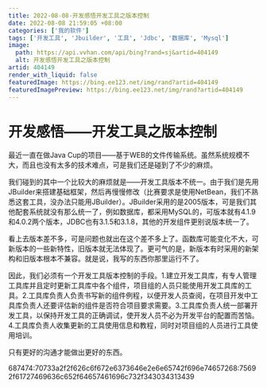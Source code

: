```yaml
---
title: 2022-08-08-开发感悟开发工具之版本控制
date: 2022-08-08 21:59:05 +08:00
categories: ['我的软件']
tags: ['开发工具', 'Jbuilder', '工具', 'Jdbc', '数据库', 'Mysql']
image:
  path: https://api.vvhan.com/api/bing?rand=sj&artid=404149
  alt: 开发感悟开发工具之版本控制
artid: 404149
render_with_liquid: false
featuredImage: https://bing.ee123.net/img/rand?artid=404149
featuredImagePreview: https://bing.ee123.net/img/rand?artid=404149
---
```


# 开发感悟——开发工具之版本控制

最近一直在做Java Cup的项目——基于WEB的文件传输系统。虽然系统规模不大，而且也没有太多的技术难点，可是我们还是碰到了不少的麻烦。
  
我们碰到的其中一个比较大的麻烦就是——开发工具版本不统一。由于我们是先用JBuilder来搭建基础框架，然后再慢慢修改（比赛要求是使用NetBean，我们不熟悉这套工具，没办法只能用JBuilder）。JBuilder采用的是2005版本，可是我们其他配套系统就没有那么统一了，例如数据库，都采用MySQL的，可版本就有4.1.9和4.0.2两个版本，JDBC也有3.1.5和3.1.8，其他的开发组件更别说版本统一了。
  
看上去版本差不多，可是问题也就出在这个差不多上了。函数库可能变化不大，可新版本的一些新特性，旧版本就无法体现了。更可气的是，新版本有时采用的新架构和旧版本根本不兼容。就是说，我写的东西你那里运行不了。
  
因此，我们必须有一个开发工具版本控制的手段。1.建立开发工具库，有专人管理工具库并且定时更新工具库中各个组件，项目组的人员只能使用开发工具库的工具。2.工具库负责人负责书写新的组件例程，以便开发人员查阅，在项目开发中工具库负责人还要评估新的组件是否符合项目要求需要。3.工具库负责人统一部署开发工具，以保持开发工具的正确调试，使开发人员不必为开发平台的配置而苦恼。4.工具库负责人收集更新的工具使用信息和教程，同时对项目组的人员进行工具使用培训。

只有更好的沟通才能做出更好的东西。

687474:70733a2f2f626c6f672e6373646e2e6e65742f696e74657268:75692f61727469636c652f64657461696c732f343034313439